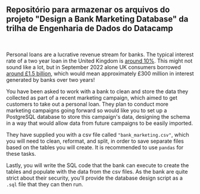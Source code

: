 ## Repositório para armazenar os arquivos do projeto "Design a Bank Marketing Database" da trilha de Engenharia de Dados do Datacamp

<br>

Personal loans are a lucrative revenue stream for banks. The typical interest rate of a two year loan in the United Kingdom is [around 10%](https://www.experian.com/blogs/ask-experian/whats-a-good-interest-rate-for-a-personal-loan/). This might not sound like a lot, but in September 2022 alone UK consumers borrowed [around £1.5 billion](https://www.ukfinance.org.uk/system/files/2022-12/Household%20Finance%20Review%202022%20Q3-%20Final.pdf), which would mean approximately £300 million in interest generated by banks over two years!

You have been asked to work with a bank to clean and store the data they collected as part of a recent marketing campaign, which aimed to get customers to take out a personal loan. They plan to conduct more marketing campaigns going forward so would like you to set up a PostgreSQL database to store this campaign's data, designing the schema in a way that would allow data from future campaigns to be easily imported. 

They have supplied you with a csv file called `"bank_marketing.csv"`, which you will need to clean, reformat, and split, in order to save separate files based on the tables you will create. It is recommended to use `pandas` for these tasks.

Lastly, you will write the SQL code that the bank can execute to create the tables and populate with the data from the csv files. As the bank are quite strict about their security, you'll provide the database design script as a `.sql` file that they can then run. 
